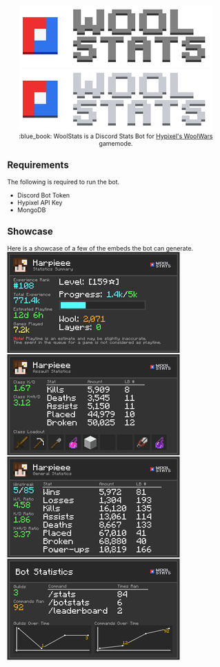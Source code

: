 <p align="center">
    <img src="https://github.com/Reasonlesss/WoolStats/blob/main/.github/logo_light.png?raw=true#gh-light-mode-only" />
    <img src="https://github.com/Reasonlesss/WoolStats/blob/main/.github/logo.png?raw=true#gh-dark-mode-only" /><br>
    :blue_book: WoolStats is a Discord Stats Bot for <a href="https://hypixel.net/threads/new-ptl-game-wool-wars.4606663/">Hypixel's WoolWars</a> gamemode.
</p>

## Requirements

The following is required to run the bot.

- Discord Bot Token
- Hypixel API Key
- MongoDB

## Showcase
Here is a showcase of a few of the embeds the bot can generate.
<img src="https://github.com/Reasonlesss/WoolStats/blob/main/.github/showcase/showcase1.png?raw=true" />
<img src="https://github.com/Reasonlesss/WoolStats/blob/main/.github/showcase/showcase2.png?raw=true" />
<img src="https://github.com/Reasonlesss/WoolStats/blob/main/.github/showcase/showcase3.png?raw=true" />
<img src="https://github.com/Reasonlesss/WoolStats/blob/main/.github/showcase/showcase4.png?raw=true" />
